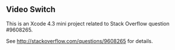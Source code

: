 Video Switch
------------

This is an Xcode 4.3 mini project related to Stack Overflow question #9608265.

See http://stackoverflow.com/questions/9608265 for details.

